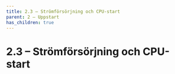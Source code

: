 ```yaml
---
title: 2.3 – Strömförsörjning och CPU-start
parent: 2 – Uppstart
has_children: true
---
```

# 2.3 – Strömförsörjning och CPU-start

